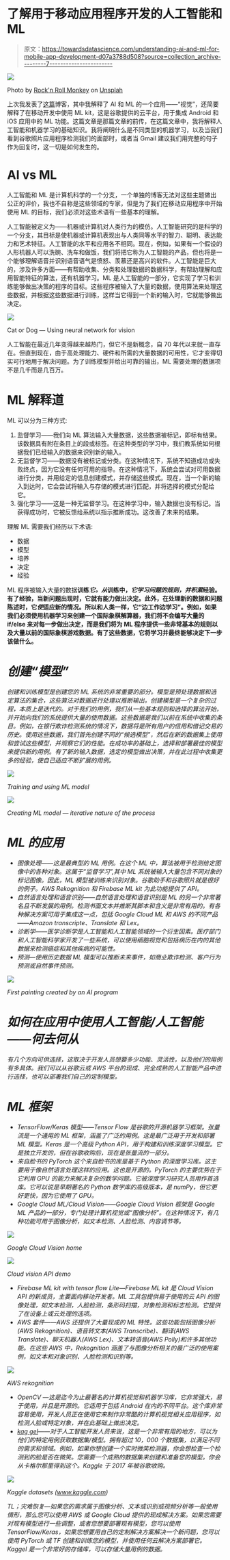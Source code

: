 # 了解用于移动应用程序开发的人工智能和 ML

> 原文：<https://towardsdatascience.com/understanding-ai-and-ml-for-mobile-app-development-d07a3788d508?source=collection_archive---------7----------------------->

![](img/bb73acb30313c046023648c9a525822b.png)

Photo by [Rock'n Roll Monkey](https://unsplash.com/@rocknrollmonkey?utm_source=medium&utm_medium=referral) on [Unsplah](https://unsplash.com?utm_source=medium&utm_medium=referral)

上次我发表了[这篇](https://www.nexmobility.com/articles/using-ml-kit-in-android.html)博客，其中我解释了 AI 和 ML 的一个应用——“视觉”，还简要解释了在移动开发中使用 ML kit，这是谷歌提供的云平台，用于集成 Android 和 iOS 应用中的 ML 功能。这篇文章是那篇文章的前传，在这篇文章中，我将解释人工智能和机器学习的基础知识。我将阐明什么是不同类型的机器学习，以及当我们看到谷歌照片应用程序检测我们的面部时，或者当 Gmail 建议我们用完整的句子作为回复时，这一切是如何发生的。

# AI vs ML

人工智能和 ML 是计算机科学的一个分支，一个单独的博客无法对这些主题做出公正的评价，我也不自称是这些领域的专家，但是为了我们在移动应用程序中开始使用 ML 的目标，我们必须对这些术语有一些基本的理解。

人工智能被定义为——机器或计算机对人类行为的模仿。人工智能研究的是科学的一个分支，其目标是使机器或计算机表现出与人类同等水平的智力、聪明、表达能力和艺术特征。人工智能的水平和应用各不相同。现在，例如，如果有一个假设的人形机器人可以洗碗、洗车和做饭，我们将把它称为人工智能的产品，但也将是一个能够理解语音并识别语音语气是愤怒、羡慕还是高兴的软件。人工智能是巨大的，涉及许多方面——有帮助收集、分类和处理数据的数据科学，有帮助理解和应用智能特征的算法，还有机器学习。ML 是人工智能的一部分，它实现了学习和训练能够做出决策的程序的目标。这些程序被输入了大量的数据，使用算法来处理这些数据，并根据这些数据进行训练，这样当它得到一个新的输入时，它就能够做出决定。

![](img/35284c2ff968186238fd78ed84cee817.png)

Cat or Dog — Using neural network for vision

人工智能在最近几年变得越来越热门，但它不是新概念，自 70 年代以来就一直存在。但直到现在，由于高处理能力、硬件和所需的大量数据的可用性，它才变得切实可行地用于解决问题。为了训练模型并给出可靠的输出，ML 需要处理的数据项不是几千而是几百万。

# ML 解释道

ML 可以分为三种方式:

1.  监督学习——我们向 ML 算法输入大量数据，这些数据被标记，即标有结果。该数据具有附在条目上的段或标签。在这种类型的学习中，我们教系统如何根据我们已经输入的数据来识别新的输入。
2.  无监督学习——数据没有被标记或分类。在这种情况下，系统不知道成功或失败终点，因为它没有任何可用的指导。在这种情况下，系统会尝试对可用数据进行分类，并用给定的信息创建模式，并存储这些模式。现在，当一个新的输入到达时，它会尝试将输入与存储的模式进行匹配，并将选择的模式分配给它。
3.  强化学习——这是一种无监督学习。在这种学习中，输入数据也没有标记。当获得成功时，它被反馈给系统以指示推断成功。这改善了未来的结果。

理解 ML 需要我们经历以下术语:

*   数据
*   模型
*   培养
*   决定
*   经验

ML 程序被输入大量的数据**训练*它。从*训练中，*它学习问题的规则，并积累*经验。有了经验，当新问题出现时，它就有能力做出决定。此外，在处理新的数据和问题陈述时，它*使*适应新的情况。所以和人类一样，它“边工作边学习”。例如，如果我们必须使用机器学习来创建一个国际象棋解算器，我们将不会编写大量的 if/else 来对每一步做出决定，而是我们将为 ML 程序提供一些非常基本的规则以及大量以前的国际象棋游戏数据。有了这些数据，它将学习并最终能够决定下一步该做什么。**

# *创建“模型”*

*创建和训练模型是创建您的 ML 系统的非常重要的部分。模型是预处理数据和选定算法的集合，这些算法对数据进行处理以推断输出。创建模型是一个复杂的过程，本质上是迭代的。对于我们的用例，我们从一些基本规则和选择的算法开始，并开始向我们的系统提供大量的使用数据。这些数据是我们以前在系统中收集的条目。例如，在银行欺诈检测系统的情况下，数据将是所有用户的信用和借记交易的历史。使用这些数据，我们首先创建不同的“候选模型”，然后在新的数据集上使用和尝试这些模型，并观察它们的性能。在成功率的基础上，选择和部署最佳的模型来提供新的用例。有了新的输入数据，选定的模型做出决策，并在此过程中收集更多的经验，使自己适应不断扩展的用例。*

*![](img/b3fdc97235ade8e26b66f975a461db99.png)*

*Training and using ML model*

*![](img/2834ec6b757a606cb741f9fc49cdc24c.png)*

*Creating ML model — iterative nature of the process*

# *ML 的应用*

*   *图像处理——这是最典型的 ML 用例。在这个 ML 中，算法被用于检测给定图像中的各种对象。这属于“监督学习”,其中 ML 系统被输入大量包含不同对象的标记图像。因此，ML 模型被训练来识别对象。谷歌助手和谷歌照片就是很好的例子。AWS Rekognition 和 Firebase ML kit 为此功能提供了 API。*
*   *自然语言处理和语音识别——自然语言处理和语音识别是 ML 的另一个非常著名且不断发展的用例。检测书面文本并推断其脚本和含义是非常有用的。有各种解决方案可用于集成这一点，包括 Google Cloud ML 和 AWS 的不同产品——Amazon transcripte、Translate 和 Lex。*
*   *诊断学——医学诊断学是人工智能和人工智能领域的一个衍生因素。医疗部门和人工智能科学家开发了一些系统，可以使用细胞视觉和包括病历在内的其他数据来检测癌症和其他疾病的可能性。*
*   *预测—使用历史数据 ML 模型可以推断未来事件，如商业欺诈检测、客户行为预测或自然事件预测。*

*![](img/d1e84b3576bae71eb9d501dfcf3fce25.png)*

*First painting created by an AI program*

# *如何在应用中使用人工智能/人工智能——何去何从*

*有几个方向可供选择，这取决于开发人员想要多少功能、灵活性，以及他们的用例有多具体。我们可以从谷歌云或 AWS 平台的现成、完全成熟的人工智能产品中进行选择，也可以部署我们自己的定制模型。*

# *ML 框架*

*   *TensorFlow/Keras 模型——Tensor Flow 是谷歌的开源机器学习框架。张量流是一个通用的 ML 框架，涵盖了广泛的用例。这是最广泛用于开发和部署 ML 模型。Keras 是一个高级 Python API，用于构建和训练深度学习模型。它是独立开发的，但在谷歌收购后，现在是张量流的一部分。*
*   *来自脸书的 PyTorch 这个来自脸书的库是基于 Python 的深度学习库。这主要用于像自然语言处理这样的应用。这也是开源的。PyTorch 的主要优势在于它利用 GPU 的能力来解决复杂的数学问题。它被深度学习研究人员用作首选库。它可以说是早期著名的 Python 数学库的高级版本，是 numPy，但它更好更快，因为它使用了 GPU。*
*   *Google Cloud ML/Cloud Vision——Google Cloud Vision 框架是 Google ML 产品的一部分，专门处理计算机视觉或“图像分析”。在这种情况下，有几种功能可用于图像分析，如文本检测、人脸检测、内容调节等。*

*![](img/353aad2fb4ea7596ef4b239eb0f1852b.png)*

*Google Cloud Vision home*

*![](img/548b0bc7bc61cc8711708f1037870927.png)*

*Cloud vision API demo*

*   *Firebase ML kit with tensor flow Lite—Firebase ML kit 是 Cloud Vision API 的新成员，主要面向移动开发者。ML 工具包提供易于使用的云 API 的图像处理，如文本检测，人脸检测，条形码扫描，对象检测和标志检测。它提供了在设备上或云处理的选项。*
*   *AWS 套件——AWS 还提供了大量现成的 ML 特性。这些功能包括图像分析(AWS Rekognition)、语音转文本(AWS Transcribe)、翻译(AWS Translate)、聊天机器人(AWS Lex)、文本转语音(AWS Polly)和许多其他功能。在这些 AWS 中，Rekognition 涵盖了与图像分析相关的最广泛的使用案例，如文本和对象识别、人脸检测和识别等。*

*![](img/11ae6a07cff4262e08cd57c860d5ef5f.png)*

*AWS rekognition*

*   *OpenCV —这是迄今为止最著名的计算机视觉和机器学习库，它非常强大，易于使用，并且是开源的。它适用于包括 Android 在内的不同平台。这个库非常容易使用，开发人员正在使用它来制作非常酷的计算机视觉相关应用程序，如检测人脸或特定对象，并在此基础上做出决定。*
*   *[kag gel](https://www.kaggle.com/)——对于人工智能开发人员来说，这是一个非常有用的地方，可以为他们的特定用例获取数据集/模型。拥有超过 10，000 个数据集，以满足不同的需求和领域。例如，如果你想创建一个实时微笑检测器，你会想检查一个检测到的脸是否在微笑。您需要一个成熟的数据集来创建和准备您的模型。你会从卡格尔那里得到这个。Kaggle 于 2017 年被谷歌收购。*

*![](img/2431236a3c729576b0fb9877b6835cf7.png)*

*Kaggle datasets (www.kaggle.com)*

*TL；灾难恢复—如果您的需求属于图像分析、文本或识别或视频分析等一般使用情形，那么您可以使用 AWS 或 Google Cloud 提供的现成解决方案。如果您需要对现有模型进行一些调整，或者您想要部署现有模型，您可以使用 TensorFlow/Keras，如果您想要用自己的定制解决方案解决一个新问题，您可以使用 PyTorch 或 TF 创建和训练您的模型，并使用任何云解决方案部署它。Kaggel 是一个非常好的存储库，可以存储大量用例的数据。*